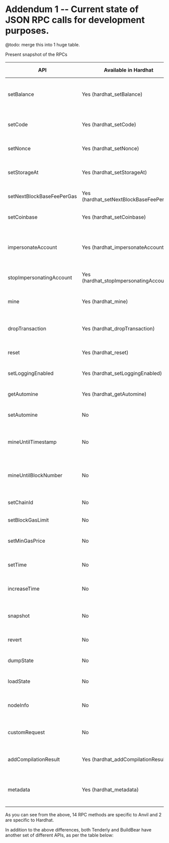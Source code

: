 # Addendum 1 -- Current state of JSON RPC calls for development purposes.

@todo: merge this into 1 huge table.

Present snapshot of the RPCs

| API                       | Available in Hardhat                    | Available in Anvil                    | Purpose of the API                                           |
| ------------------------- | --------------------------------------- | ------------------------------------- | ------------------------------------------------------------ |
| setBalance                | Yes (hardhat_setBalance)                | Yes (anvil_setBalance)                | To arbitrarily set a wallet address's native token balance   |
| setCode                   | Yes (hardhat_setCode)                   | Yes (anvil_setCode)                   | To set the bytecode at a specific address                    |
| setNonce                  | Yes (hardhat_setNonce)                  | Yes (anvil_setNonce)                  | To set the nonce of an account                               |
| setStorageAt              | Yes (hardhat_setStorageAt)              | Yes (anvil_setStorageAt)              | To directly modify the storage of a contract                 |
| setNextBlockBaseFeePerGas | Yes (hardhat_setNextBlockBaseFeePerGas) | Yes (anvil_setNextBlockBaseFeePerGas) | To set the base fee for the next block                       |
| setCoinbase               | Yes (hardhat_setCoinbase)               | Yes (anvil_setCoinbase)               | To set the coinbase address                                  |
| impersonateAccount        | Yes (hardhat_impersonateAccount)        | Yes (anvil_impersonateAccount)        | To send transactions from an account without its private key |
| stopImpersonatingAccount  | Yes (hardhat_stopImpersonatingAccount)  | Yes (anvil_stopImpersonatingAccount)  | To stop impersonating an account                             |
| mine                      | Yes (hardhat_mine)                      | Yes (anvil_mine)                      | To mine a specified number of blocks                         |
| dropTransaction           | Yes (hardhat_dropTransaction)           | Yes (anvil_dropTransaction)           | To remove a transaction from the mempool                     |
| reset                     | Yes (hardhat_reset)                     | Yes (anvil_reset)                     | To reset the network to its initial state                    |
| setLoggingEnabled         | Yes (hardhat_setLoggingEnabled)         | Yes (anvil_setLoggingEnabled)         | To enable or disable logging                                 |
| getAutomine               | Yes (hardhat_getAutomine)               | Yes (anvil_getAutomine)               | To check if auto-mining is enabled                           |
| setAutomine               | No                                      | Yes (anvil_setAutomine)               | To enable or disable auto-mining                             |
| mineUntilTimestamp        | No                                      | Yes (anvil_mineUntilTimestamp)        | To mine blocks until a specific timestamp is reached         |
| mineUntilBlockNumber      | No                                      | Yes (anvil_mineUntilBlockNumber)      | To mine blocks until a specific block number is reached      |
| setChainId                | No                                      | Yes (anvil_setChainId)                | To change the chain ID of the network                        |
| setBlockGasLimit          | No                                      | Yes (anvil_setBlockGasLimit)          | To set the block gas limit                                   |
| setMinGasPrice            | No                                      | Yes (anvil_setMinGasPrice)            | To set the minimum gas price for transactions                |
| setTime                   | No                                      | Yes (anvil_setTime)                   | To set the current block timestamp                           |
| increaseTime              | No                                      | Yes (anvil_increaseTime)              | To increase the current block timestamp                      |
| snapshot                  | No                                      | Yes (anvil_snapshot)                  | To create a snapshot of the current state                    |
| revert                    | No                                      | Yes (anvil_revert)                    | To revert to a previous snapshot                             |
| dumpState                 | No                                      | Yes (anvil_dumpState)                 | To dump the current state to a file                          |
| loadState                 | No                                      | Yes (anvil_loadState)                 | To load a previously dumped state                            |
| nodeInfo                  | No                                      | Yes (anvil_nodeInfo)                  | To get information about the node                            |
| customRequest             | No                                      | Yes (anvil_customRequest)             | To make a custom JSON-RPC request                            |
| addCompilationResult      | Yes (hardhat_addCompilationResult)      | No                                    | To add compilation results to the network                    |
| metadata                  | Yes (hardhat_metadata)                  | No                                    | To get metadata about the Hardhat Network                    |

As you can see from the above, 14 RPC methods are specific to Anvil and 2 are specific to Hardhat.

In addition to the above differences, both Tenderly and BuildBear have another set of different APIs, as per the table below:
